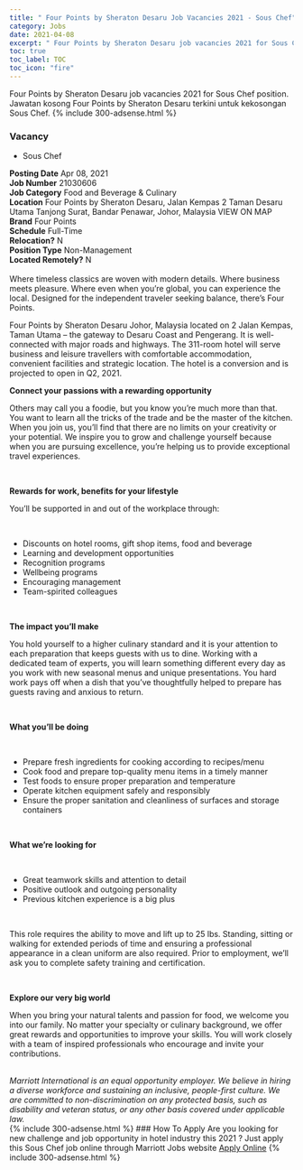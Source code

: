 ```yaml
---
title: " Four Points by Sheraton Desaru Job Vacancies 2021 - Sous Chef" 
category: Jobs 
date: 2021-04-08 
excerpt: " Four Points by Sheraton Desaru job vacancies 2021 for Sous Chef position. Jawatan kosong  Four Points by Sheraton Desaru terkini untuk kekosongan Sous Chef." 
toc: true 
toc_label: TOC 
toc_icon: "fire" 
--- 
```


 Four Points by Sheraton Desaru job vacancies 2021 for Sous Chef position. Jawatan kosong  Four Points by Sheraton Desaru terkini untuk kekosongan Sous Chef. 
{% include 300-adsense.html %} 
### Vacancy 
- Sous Chef 
<div><div><b>Posting Date</b> Apr 08, 2021<br><b>Job Number</b> 21030606<br><b>Job Category</b> Food and Beverage &amp; Culinary<br><b>Location</b> Four Points by Sheraton Desaru, Jalan Kempas 2 Taman Desaru Utama Tanjong Surat, Bandar Penawar, Johor, Malaysia VIEW ON MAP<br><b>Brand</b> Four Points<br><b>Schedule</b> Full-Time<br><b>Relocation?</b> N<br><b>Position Type</b> Non-Management<br><b>Located Remotely?</b> N<br><br>Where timeless classics are woven with modern details. Where business meets pleasure. Where even when you&#8217;re global, you can experience the local. Designed for the independent traveler seeking balance, there&#8217;s Four Points.<br></div><div> <p>Four Points by Sheraton Desaru Johor, Malaysia located on 2 Jalan Kempas, Taman Utama &#8211; the gateway to Desaru Coast and Pengerang. It is well-connected with major roads and highways. The 311-room hotel will serve business and leisure travellers with comfortable accommodation, convenient facilities and strategic location. The hotel is a conversion and is projected to open in Q2, 2021.</p> <p><strong>Connect your passions with a rewarding opportunity</strong></p> <p>Others may call you a foodie, but you know you&#8217;re much more than that. You want to learn all the tricks of the trade and be the master of the kitchen. When you join us, you&#8217;ll find that there are no limits on your creativity or your potential. We inspire you to grow and challenge yourself because when you are pursuing excellence, you&#8217;re helping us to provide exceptional travel experiences.</p> <p>&#160;</p> <p><strong>Rewards for work, benefits for your lifestyle</strong></p> <p>You&#8217;ll be supported in and out of the workplace through:</p> <p>&#160;</p> <ul> <li>Discounts on hotel rooms, gift shop items, food and beverage</li> <li>Learning and development opportunities</li> <li>Recognition programs</li> <li>Wellbeing programs</li> <li>Encouraging management</li> <li>Team-spirited colleagues</li> </ul> <p><strong>&#160;</strong></p> <p><strong>The impact you&#8217;ll make&#160;</strong></p> <p>You hold yourself to a higher culinary standard and it is your attention to each preparation that keeps guests with us to dine. Working with a dedicated team of experts, you will learn something different every day as you work with new seasonal menus and unique presentations. You hard work pays off when a dish that you&#8217;ve thoughtfully helped to prepare has guests raving and anxious to return.</p> <p>&#160;</p> <p><strong>What you&#8217;ll be doing</strong></p> <p>&#160;</p> <ul> <li>Prepare fresh ingredients for cooking according to recipes/menu</li> <li>Cook food and prepare top-quality menu items in a timely manner</li> <li>Test foods to ensure proper preparation and temperature</li> <li>Operate kitchen equipment safely and responsibly</li> <li>Ensure the proper sanitation and cleanliness of surfaces and storage containers</li> </ul> <p>&#160;</p> <p><strong>What we&#8217;re looking for</strong></p> <p><strong>&#160;</strong></p> <ul> <li>Great teamwork skills and attention to detail</li> <li>Positive outlook and outgoing personality</li> <li>Previous kitchen experience is a big plus</li> </ul> <p>&#160;</p> <p>This role requires the ability to move and lift up to 25 lbs. Standing, sitting or walking for extended periods of time and ensuring a professional appearance in a clean uniform are also required. Prior to employment, we&#8217;ll ask you to complete safety training and certification.</p> <p>&#160;</p> <p><strong>Explore our very big world</strong></p> <p>When you bring your natural talents and passion for food, we welcome you into our family. No matter your specialty or culinary background, we offer great rewards and opportunities to improve your skills. You will work closely with a team of inspired professionals who encourage and invite your contributions. &#160;</p> </div> <div> &#160;</div> <em>Marriott International is an equal opportunity employer.&#160;We believe in hiring a diverse workforce and sustaining an inclusive, people-first culture.&#160;We are committed to non-discrimination on&#160;any&#160;protected&#160;basis, such as disability and veteran status, or any other basis covered under applicable law.</em><br></div> 
{% include 300-adsense.html %} 
### How To Apply 
Are you looking for new challenge and job opportunity in hotel industry this 2021 ?
Just apply this Sous Chef job online through Marriott Jobs website 
<a href="https://jobs.marriott.com/marriott/jobs/21030606?lang=en-us" class="btn btn--info" target="_blank" rel="nofollow noopenner">Apply Online</a> 
{% include 300-adsense.html %} 